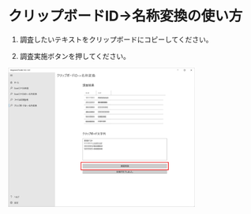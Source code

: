 # クリップボードID->名称変換の使い方

1. 調査したいテキストをクリップボードにコピーしてください｡  

1. 調査実施ボタンを押してください｡  
<img alt="ExecuteExamination" src="images/ClipboardNumberToName/ExecuteExamination.png" width="75%">
